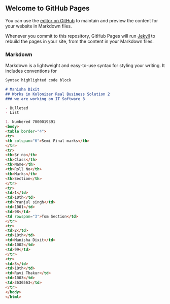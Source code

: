 ## Welcome to GitHub Pages

You can use the [editor on GitHub](https://github.com/manishadixit1996/manishadixit1996.github.io/edit/main/index.md) to maintain and preview the content for your website in Markdown files.

Whenever you commit to this repository, GitHub Pages will run [Jekyll](https://jekyllrb.com/) to rebuild the pages in your site, from the content in your Markdown files.

### Markdown

Markdown is a lightweight and easy-to-use syntax for styling your writing. It includes conventions for

```markdown
Syntax highlighted code block

# Manisha Dixit 
## Works in Kolonizer Real Business Solution 2
### we are working on IT Software 3

- Bulleted
- List

1. Numbered 7000019391
<body>
<table border="4">
<tr>
<th colspan="6">Semi Final marks</th>
</tr>
<tr>
<th>Sr no</th>
<th>Class</th>
<th>Name</th>
<th>Roll No</th>
<th>Marks</th>
<th>Section</th>
</tr>
<tr>
<td>1</td>
<td>10th</td>
<td>Pranjul singh</td>
<td>1001</td>
<td>98</td>
<td rowspan="3">Tom Section</td>
</tr>
<tr>
<td>2</td>
<td>10th</td>
<td>Manisha Dixit</td>
<td>1002</td>
<td>99</td>
</tr>
<tr>
<td>3</td>
<td>10th</td>
<td>Ravi Thakur</td>
<td>1003</td>
<td>3636563</td>
</tr>
</body>
</html>
